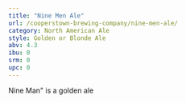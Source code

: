 ```yaml
---
title: "Nine Men Ale"
url: /cooperstown-brewing-company/nine-men-ale/
category: North American Ale
style: Golden or Blonde Ale
abv: 4.3
ibu: 0
srm: 0
upc: 0
---
```

Nine Man" is a golden ale
